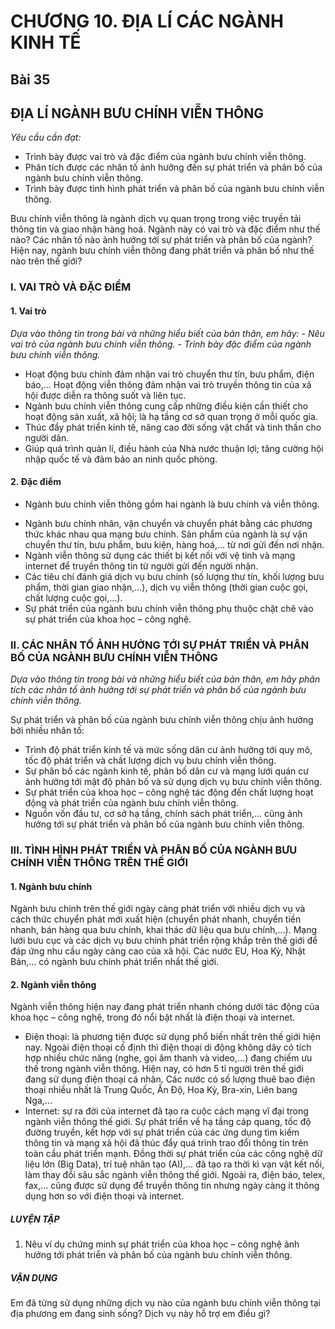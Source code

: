 # CHƯƠNG 10. ĐỊA LÍ CÁC NGÀNH KINH TẾ

## Bài 35
## ĐỊA LÍ NGÀNH BƯU CHÍNH VIỄN THÔNG

*Yêu cầu cần đạt:*
- Trình bày được vai trò và đặc điểm của ngành bưu chính viễn thông.
- Phân tích được các nhân tố ảnh hưởng đến sự phát triển và phân bố của ngành bưu chính viễn thông.
- Trình bày được tình hình phát triển và phân bố của ngành bưu chính viễn thông.

Bưu chính viễn thông là ngành dịch vụ quan trọng trong việc truyền tải thông tin và giao nhận hàng hoá. Ngành này có vai trò và đặc điểm như thế nào? Các nhân tố nào ảnh hưởng tới sự phát triển và phân bố của ngành? Hiện nay, ngành bưu chính viễn thông đang phát triển và phân bố như thế nào trên thế giới?

### I. VAI TRÒ VÀ ĐẶC ĐIỂM
#### 1. Vai trò

*Dựa vào thông tin trong bài và những hiểu biết của bản thân, em hãy: - Nêu vai trò của ngành bưu chính viễn thông. - Trình bày đặc điểm của ngành bưu chính viễn thông.*

- Hoạt động bưu chính đảm nhận vai trò chuyển thư tín, bưu phẩm, điện báo,... Hoạt động viễn thông đảm nhận vai trò truyền thông tin của xã hội được diễn ra thông suốt và liên tục.
- Ngành bưu chính viễn thông cung cấp những điều kiện cần thiết cho hoạt động sản xuất, xã hội; là hạ tầng cơ sở quan trọng ở mỗi quốc gia.
- Thúc đẩy phát triển kinh tế, nâng cao đời sống vật chất và tinh thần cho người dân.
- Giúp quá trình quản lí, điều hành của Nhà nước thuận lợi; tăng cường hội nhập quốc tế và đảm bảo an ninh quốc phòng.

#### 2. Đặc điểm

- Ngành bưu chính viễn thông gồm hai ngành là bưu chính và viễn thông.
+ Ngành bưu chính nhân, vận chuyển và chuyển phát bằng các phương thức khác nhau qua mạng bưu chính. Sản phẩm của ngành là sự vận chuyển thư tín, bưu phẩm, bưu kiện, hàng hoá,... từ nơi gửi đến nơi nhận.
+ Ngành viễn thông sử dụng các thiết bị kết nối với vệ tinh và mạng internet để truyền thông tin từ người gửi đến người nhận.
+ Các tiêu chí đánh giá dịch vụ bưu chính (số lượng thư tín, khối lượng bưu phẩm, thời gian giao nhận,...), dịch vụ viễn thông (thời gian cuộc gọi, chất lượng cuộc gọi,...).
+ Sự phát triển của ngành bưu chính viễn thông phụ thuộc chặt chẽ vào sự phát triển của khoa học – công nghệ.

### II. CÁC NHÂN TỐ ẢNH HƯỞNG TỚI SỰ PHÁT TRIỂN VÀ PHÂN BỐ CỦA NGÀNH BƯU CHÍNH VIỄN THÔNG

*Dựa vào thông tin trong bài và những hiểu biết của bản thân, em hãy phân tích các nhân tố ảnh hưởng tới sự phát triển và phân bố của ngành bưu chính viễn thông.*

Sự phát triển và phân bố của ngành bưu chính viễn thông chịu ảnh hưởng bởi nhiều nhân tố:
- Trình độ phát triển kinh tế và mức sống dân cư ảnh hưởng tới quy mô, tốc độ phát triển và chất lượng dịch vụ bưu chính viễn thông.
- Sự phân bố các ngành kinh tế, phân bố dân cư và mạng lưới quán cư ảnh hưởng tới mật độ phân bố và sử dụng dịch vụ bưu chính viễn thông.
- Sự phát triển của khoa học – công nghệ tác động đến chất lượng hoạt động và phát triển của ngành bưu chính viễn thông.
- Nguồn vốn đầu tư, cơ sở hạ tầng, chính sách phát triển,... cũng ảnh hưởng tới sự phát triển và phân bố của ngành bưu chính viễn thông.

### III. TÌNH HÌNH PHÁT TRIỂN VÀ PHÂN BỐ CỦA NGÀNH BƯU CHÍNH VIỄN THÔNG TRÊN THẾ GIỚI
#### 1. Ngành bưu chính

Ngành bưu chính trên thế giới ngày càng phát triển với nhiều dịch vụ và cách thức chuyển phát mới xuất hiện (chuyển phát nhanh, chuyển tiền nhanh, bán hàng qua bưu chính, khai thác dữ liệu qua bưu chính,...). Mạng lưới bưu cục và các dịch vụ bưu chính phát triển rộng khắp trên thế giới để đáp ứng nhu cầu ngày càng cao của xã hội. Các nước EU, Hoa Kỳ, Nhật Bản,... có ngành bưu chính phát triển nhất thế giới.

#### 2. Ngành viễn thông

Ngành viễn thông hiện nay đang phát triển nhanh chóng dưới tác động của khoa học – công nghệ, trong đó nổi bật nhất là điện thoại và internet.
- Điện thoại: là phương tiện được sử dụng phổ biến nhất trên thế giới hiện nay. Ngoài điện thoại cố định thì điện thoại di động không dây có tích hợp nhiều chức năng (nghe, gọi âm thanh và video,...) đang chiếm ưu thế trong ngành viễn thông. Hiện nay, có hơn 5 tỉ người trên thế giới đang sử dụng điện thoại cá nhân. Các nước có số lượng thuê bao điện thoại nhiều nhất là Trung Quốc, Ấn Độ, Hoa Kỳ, Bra-xin, Liên bang Nga,...
- Internet: sự ra đời của internet đã tạo ra cuộc cách mạng vĩ đại trong ngành viễn thông thế giới. Sự phát triển về hạ tầng cáp quang, tốc độ đường truyền, kết hợp với sự phát triển của các ứng dụng tìm kiếm thông tin và mạng xã hội đã thúc đẩy quá trình trao đổi thông tin trên toàn cầu phát triển mạnh. Đồng thời sự phát triển của các công nghệ dữ liệu lớn (Big Data), trí tuệ nhân tạo (AI),... đã tạo ra thời kì vạn vật kết nối, làm thay đổi sâu sắc ngành viễn thông thế giới. Ngoài ra, điện báo, telex, fax,... cũng được sử dụng để truyền thông tin nhưng ngày càng ít thông dụng hơn so với điện thoại và internet.

##### LUYỆN TẬP
1. Nêu ví dụ chứng minh sự phát triển của khoa học – công nghệ ảnh hưởng tới phát triển và phân bố của ngành bưu chính viễn thông.

##### VẬN DỤNG
Em đã từng sử dụng những dịch vụ nào của ngành bưu chính viễn thông tại địa phương em đang sinh sống? Dịch vụ này hỗ trợ em điều gì?
